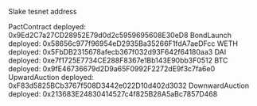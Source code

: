Slake tesnet address 

PactContract deployed: 0x9Ed2C7a27CD28952E79d0d2c5959695608E30eD8
BondLaunch deployed: 0x58656c977f96954eD2935Ba35266F1fdA7aeDFcc
WETH deployed: 0x5FbDB2315678afecb367f032d93F642f64180aa3
DAI deployed: 0xe7f1725E7734CE288F8367e1Bb143E90bb3F0512
BTC deployed: 0x9fE46736679d2D9a65F0992F2272dE9f3c7fa6e0
UpwardAuction deployed: 0xF83d5825BCb3767f508D3442e022D10d402d3032
DownwardAuction deployed: 0x213683E24830414527c4f825B28A5aBc7857D468

